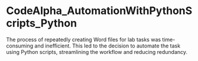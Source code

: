 # CodeAlpha_AutomationWithPythonScripts_Python
The process of repeatedly creating Word files for lab tasks was time-consuming and inefficient. This led to the decision to automate the task using Python scripts, streamlining the workflow and reducing redundancy.
